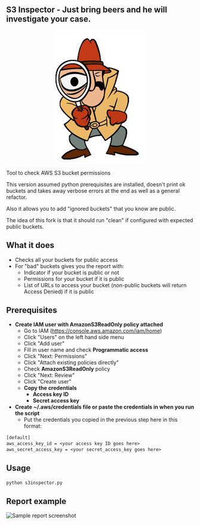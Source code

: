 ## S3 Inspector - Just bring beers and he will investigate your case. 

<p align="center">
   <img alt="S3 Inspector" src="https://github.com/dhodwarsanjay/s3_Sec_inspection/blob/master/inspectlogo.png"/>
</p>


Tool to check AWS S3 bucket permissions

This version assumed python prerequisites are installed, doesn't print ok buckets and takes away verbose errors at the end as well as a general refactor.

Also it allows you to add "ignored buckets" that you know are public.

The idea of this fork is that it should run "clean" if configured with expected public buckets.

## What it does
 - Checks all your buckets for public access
 - For "bad" buckets gives you the report with:
   - Indicator if your bucket is public or not
   - Permissions for your bucket if it is public
   - List of URLs to access your bucket (non-public buckets will return Access Denied) if it is public

## Prerequisites
 - **Create IAM user with AmazonS3ReadOnly policy attached**
   - Go to IAM (https://console.aws.amazon.com/iam/home)
   - Click "Users" on the left hand side menu
   - Click "Add user"
   - Fill in user name and check **Programmatic access**
   - Click "Next: Permissions"
   - Click "Attach existing policies directly"
   - Check **AmazonS3ReadOnly** policy
   - Click "Next: Review"
   - Click "Create user"
   - **Copy the credentials**
     - **Access key ID**
     - **Secret access key**
 - **Create ~/.aws/credentials file or paste the credentials in when you run the script**
   - Put the credentials you copied in the previous step here in this format:
```
[default]
aws_access_key_id = <your access key ID goes here>
aws_secret_access_key = <your secret_access_key goes here>
```
## Usage
`python s3inspector.py`

## Report example
![Sample report screenshot](https://github.com/kromtech/s3-inspector/blob/screenshot/samplerun.png "Sample report screenshot")
